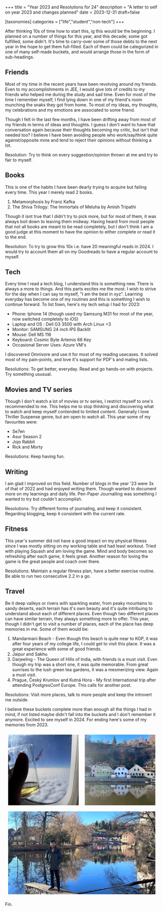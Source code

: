 +++
title = "Year 2023 and Resolutions for 24"
description = "A letter to self on year 2023 and changes planned"
date = 2023-12-31
draft=false

[taxonomies]
categories = ["life","student","non-tech"]
+++

After thinking 10s of time how to start this, ig this would be the beginning. I planned on a number of things for this year, and this decade; some got fulfilled, some didn't. It's time to carry-over some of those debts to the next year in the hope to get them full-filled. Each of them could be categorized in one of many self-made buckets, and would arrange those in the form of sub-headings.

## Friends

Most of my time in the recent years have been revolving around my friends. Even to my accomplishments in JEE, I would give lots of credits to my friends who helped me during the study and sad time. Even for most of the time I remember myself, I find lying down in one of my friend's room munching the snaks they got from home. To most of my ideas, my thoughts, my celebrations and my emotions are associated to some friend.

Though I felt in the last few months, I have been drifting away from most of my friends in terms of ideas and thoughts. I guess I don't want to have that conversation again because their thoughts becoming my critic, but isn't that needed too? I believe I have been avoiding people who work/say/think quite against/opposite mine and tend to reject their opinions without thinking a lot.

Resolution: Try to think on every suggestion/opinion thrown at me and try to fair to myself.

## Books

This is one of the habits I have been dearly trying to acquire but failing every time. This year I merely read 2 books.

1. Metamorphosis by Franz Kafka
2. The Shiva Trilogy: The Immortals of Meluha by Amish Tripathi

Though it isnt true that I didn't try to pick more, but for most of them, it was always boil down to leaving them midway. Having heard from most people that not all books are meant to be read completely, but I don't think I am a good judge at this moment to have the opinion to either complete or read it to the end.

Resolution: To try to grow this 10x i.e. have 20 meaningful reads in 2024. I would try to account them all on my Goodreads to have a regular account to myself.

## Tech

Every time I read a tech blog, I understand this is something new. There is always a more to things. And this parts excites me the most. I wish to strive for the day when I can say to myself, "I am the best in xyz". Learning everyday has become one of my routines and this is something I wish to continue forward. To list fown, here's my tech setup I had for 2023:

- Phone: Iphone 14 (though used my Samsung M31 for most of the year, now switched completely to iOS)
- Laptop and OS : Dell G3 3500 with Arch Linux <3
- Monitor: SAMSUNG 24 inch IPS Backlit
- Mouse: Dell MS 116
- Keyboard: Cosmic Byte Artemis 68 Key
- Occasional Server Uses: Azure VM's

I discovered Omnivore and use it for most of my reading usecases. It solved most of my pain-points, and love it's support for PDF's and maling lists.

Resolutions: To get better, everyday. Read and go hands-on with projects. Try something ususual.

## Movies and TV series

Though I don't watch a lot of movies or tv series, I restrict myself to one's recommended to me. This helps me to stop thinking and discovering what to watch and keep myself contended to limited content. Generally I love Thriller Suspense genre, but am open to watch all. This year some of my favourites were:

- Se7en
- Asur Season 2
- Jojo Rabbit
- Rick and Morty

Resolutions: Keep having fun.

## Writing

I am glad I improved on this field. Number of blogs in the year '23 were 3x of that of 2022 and had enjoyed writing them. Though wanted to document more on my learnings and daily life. Pen-Paper Journalling was something I wanted to try but couldn't accomplish.

Resolutions: Try different forms of journaling, and keep it consistent. Regarding blogging, keep it consistent with the current rate.

## Fitness

This year's summer did not have a good impact on my physical fitness since I was mostly sitting on my working table and had least workout. Tried with playing Squash and am loving the game. Mind and body becomes so refreshing after each game, it feels great. Another reason for loving the game is the great people and coach over there.

Resolutions: Maintain a regular fitness plan, have a better exercise routine. Be able to run two consecutive 2.2 in a go.

## Travel

Be it deep valleys or rivers with sparkling water, from peaky mountains to sandy deserts, each terrain has it's own beauty and it's quite intribuing to understand about each of different places. Even though two different places can have similar terrain, they always something more to offer. This year, though I didn't get to visit a number of places, each of the place has deep memories in me. Some of them would be:

1. Mandarmani Beach - Even though this beach is quite near to KGP, it was after four years of my college life, I could get to visit this place. It was a great experience with some of good friends.
2. Jaipur and Sakhu
3. Darjeeling - The Queen of Hills of India, with friends is a must visit. Even though my trip was a short one, it was quite memorable. From great sunrises to the lush green tea gardens, it was a mesmerizing view. Again a must visit.
4. Prague, Český Krumlov and Kutná Hora - My first International trip after attending PostgresConf Europe. This calls for another post.

Resolutions: Visit more places, talk to more people and keep the introvert me outside.

I believe these buckets complete more than enough all the things I had in mind, if not listed maybe didn't fall into the buckets and I don't remember it anymore. Excited to see myself in 2024. For ending here's some of my memories from 2023.

<div style="display: flex; flex-wrap: wrap; justify-content: space-between;">
  <div style="flex-basis: calc(50% - 20px); margin: 10px; box-sizing: border-box;">
    <img src="./flight.jpg" alt="Flight" style="width: 100%; height: auto; display: block;">
  </div>
  <div style="flex-basis: calc(50% - 20px); margin: 10px; box-sizing: border-box;">
    <img src="./house.jpg" alt="Personal" style="width: 100%; height: auto; display: block;">
  </div>
  <div style="flex-basis: 100%; margin: 10px; box-sizing: border-box;">
    <img src="./personal.jpg" alt="House" style="width: 100%; height: auto; display: block;">
  </div>
</div>

Fin.
